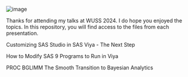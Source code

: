 ![image](https://github.com/user-attachments/assets/fe283ebf-3550-48de-829c-2094b57e6042)

Thanks for attending my talks at WUSS 2024. I do hope you enjoyed the topics.
In this repository, you will find access to the files from each presentation.

Customizing SAS Studio in SAS Viya - The Next Step

How to Modify SAS 9 Programs to Run in Viya

PROC BGLIMM The Smooth Transition to Bayesian Analytics


